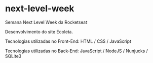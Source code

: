 # next-level-week

Semana Next Level Week da Rocketseat

Desenvolvimento do site Ecoleta.

Tecnologias utilizadas no Front-End: HTML / CSS / JavaScript

Tecnologias utilizadas no Back-End: JavaScript / NodeJS / Nunjucks / SQLite3
